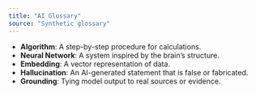 ```yaml
---
title: "AI Glossary"
source: "Synthetic glossary"
---
```

- **Algorithm**: A step-by-step procedure for calculations.  
- **Neural Network**: A system inspired by the brain’s structure.  
- **Embedding**: A vector representation of data.  
- **Hallucination**: An AI-generated statement that is false or fabricated.  
- **Grounding**: Tying model output to real sources or evidence.

